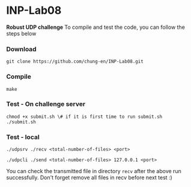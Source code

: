 # INP-Lab08
**Robust UDP challenge**
To compile and test the code, you can follow the steps below
### Download
```
git clone https://github.com/chung-en/INP-Lab08.git
```

### Compile
```
make
```

### Test - On challenge server
```
chmod +x submit.sh \# if it is first time to run submit.sh
./submit.sh
```

### Test - local
```
./udpsrv ./recv <total-number-of-files> <port>
```
```
./udpcli ./send <total-number-of-files> 127.0.0.1 <port>
```
You can check the transmitted file in directory `recv` after the above run successfully.
Don't forget remove all files in recv before next test :)
